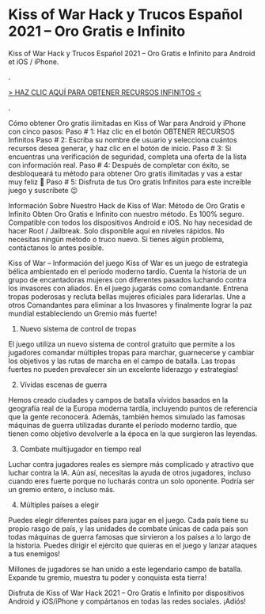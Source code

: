 # Kiss of War Hack y Trucos Español 2021 – Oro Gratis e Infinito
Kiss of War Hack y Trucos Español 2021 – Oro Gratis e Infinito para Android et iOS / iPhone.

 
.

[> HAZ CLIC AQUÍ PARA OBTENER RECURSOS INFINITOS <](https://hadesjuegos.com/kiss-of-war-hack-y-trucos-espanol-2021-oro-gratis-e-infinito/)

.

 

Cómo obtener Oro gratis ilimitadas en Kiss of War para Android y iPhone con cinco pasos:
Paso # 1: Haz clic en el botón OBTENER RECURSOS Infinitos
Paso # 2: Escriba su nombre de usuario y selecciona cuántos recursos desea generar, y haz clic en el botón de inicio.
Paso # 3: Si encuentras una verificación de seguridad, completa una oferta de la lista con información real.
Paso # 4: Después de completar con éxito, se desbloqueará tu método para obtener Oro gratis ilimitadas y vas a estar muy feliz 🙂
Paso # 5: Disfruta de tus Oro gratis Infinitos para este increíble juego y suscríbete 😉
 

Información Sobre Nuestro Hack de Kiss of War: Método de Oro Gratis e Infinito
Obten Oro Gratis e Infinito con nuestro método.
Es 100% seguro.
Compatible con todos los dispositivos Android e iOS.
No hay necesidad de hacer Root / Jailbreak.
Solo disponible aquí en niveles rápidos.
No necesitas ningún método o truco nuevo.
Si tienes algún problema, contáctanos lo antes posible.
 

Kiss of War – Información del juego
Kiss of War es un juego de estrategia bélica ambientado en el período moderno tardío. Cuenta la historia de un grupo de encantadoras mujeres con diferentes pasados luchando contra los invasores con aliados. En el juego jugarás como comandante. Entrena tropas poderosas y recluta bellas mujeres oficiales para liderarlas. Une a otros Comandantes para eliminar a los Invasores y finalmente lograr la paz mundial estableciendo un Gremio más fuerte!

 

1. Nuevo sistema de control de tropas

El juego utiliza un nuevo sistema de control gratuito que permite a los jugadores comandar múltiples tropas para marchar, guarnecerse y cambiar los objetivos y las rutas de marcha en el campo de batalla. Las tropas fuertes no pueden prevalecer sin un excelente liderazgo y estrategias!

 

2. Vívidas escenas de guerra

Hemos creado ciudades y campos de batalla vívidos basados en la geografía real de la Europa moderna tardía, incluyendo puntos de referencia que la gente reconocerá. Además, también hemos simulado las famosas máquinas de guerra utilizadas durante el período moderno tardío, que tienen como objetivo devolverle a la época en la que surgieron las leyendas.

 

3. Combate multijugador en tiempo real

Luchar contra jugadores reales es siempre más complicado y atractivo que luchar contra la IA. Aún así, necesitas la ayuda de otros jugadores, incluso cuando eres fuerte porque no lucharás contra un solo oponente. Podría ser un gremio entero, o incluso más.

 

4. Múltiples países a elegir

Puedes elegir diferentes países para jugar en el juego. Cada país tiene su propio rasgo de país, y las unidades de combate únicas de cada país son todas máquinas de guerra famosas que sirvieron a los países a lo largo de la historia. Puedes dirigir el ejército que quieras en el juego y lanzar ataques a tus enemigos!

Millones de jugadores se han unido a este legendario campo de batalla. Expande tu gremio, muestra tu poder y conquista esta tierra!

 

Disfruta de Kiss of War Hack 2021 – Oro Gratis e Infinito por dispositivos Android y iOS/iPhone y compártanos en todas las redes sociales. ¡Adiós!
